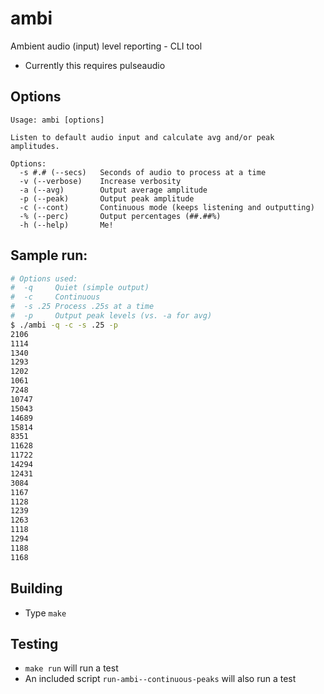# ambi
Ambient audio (input) level reporting - CLI tool

* Currently this requires pulseaudio

## Options
```
Usage: ambi [options]

Listen to default audio input and calculate avg and/or peak amplitudes.

Options:
  -s #.# (--secs)   Seconds of audio to process at a time
  -v (--verbose)    Increase verbosity
  -a (--avg)        Output average amplitude
  -p (--peak)       Output peak amplitude
  -c (--cont)       Continuous mode (keeps listening and outputting)
  -% (--perc)       Output percentages (##.##%)
  -h (--help)       Me!
```

## Sample run:

```bash
# Options used:
#  -q     Quiet (simple output)
#  -c     Continuous
#  -s .25 Process .25s at a time
#  -p     Output peak levels (vs. -a for avg)
$ ./ambi -q -c -s .25 -p
2106
1114
1340
1293
1202
1061
7248
10747
15043
14689
15814
8351
11628
11722
14294
12431
3084
1167
1128
1239
1263
1118
1294
1188
1168
```

## Building
* Type `make`

## Testing
* `make run` will run a test
* An included script `run-ambi--continuous-peaks` will also run a test
